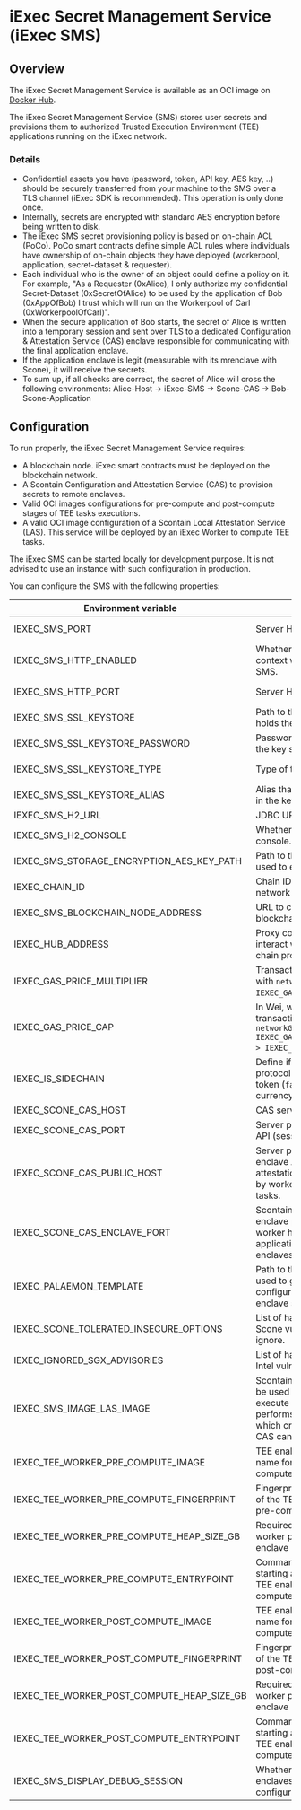 # iExec Secret Management Service (iExec SMS)

## Overview

The iExec Secret Management Service is available as an OCI image on [Docker Hub](https://hub.docker.com/r/iexechub/iexec-sms/tags).

The iExec Secret Management Service (SMS) stores user secrets and provisions them to authorized Trusted Execution Environment (TEE) applications running on the iExec network.

### Details

* Confidential assets you have (password, token, API key, AES key, ..) should be securely transferred from your machine to the SMS over a TLS channel (iExec SDK is recommended). This operation is only done once.
* Internally, secrets are encrypted with standard AES encryption before being written to disk. 
* The iExec SMS secret provisioning policy is based on on-chain ACL (PoCo). PoCo smart contracts define simple ACL rules where individuals have ownership of on-chain objects they have deployed (workerpool, application, secret-dataset & requester).
* Each individual who is the owner of an object could define a policy on it. For example, "As a Requester (0xAlice), I only authorize my confidential Secret-Dataset (0xSecretOfAlice) to be used by the application of Bob (0xAppOfBob) I trust which will run on the Workerpool of Carl (0xWorkerpoolOfCarl)".
* When the secure application of Bob starts, the secret of Alice is written into a temporary session and sent over TLS to a dedicated  Configuration & Attestation Service (CAS) enclave responsible for communicating with the final application enclave.
* If the application enclave is legit (measurable with its mrenclave with Scone), it will receive the secrets.
* To sum up, if all checks are correct, the secret of Alice will cross the following environments: Alice-Host -> iExec-SMS -> Scone-CAS -> Bob-Scone-Application

## Configuration

To run properly, the iExec Secret Management Service requires:
* A blockchain node. iExec smart contracts must be deployed on the blockchain network.
* A Scontain Configuration and Attestation Service (CAS) to provision secrets to remote enclaves.
* Valid OCI images configurations for pre-compute and post-compute stages of TEE tasks executions.
* A valid OCI image configuration of a Scontain Local Attestation Service (LAS).
  This service will be deployed by an iExec Worker to compute TEE tasks.

The iExec SMS can be started locally for development purpose.
It is not advised to use an instance with such configuration in production.

You can configure the SMS with the following properties:

| Environment variable | Description | Type | Default value |
| --- | --- | --- | --- |
| IEXEC_SMS_PORT | Server HTTPS port. | Positive integer | `15443` |
| IEXEC_SMS_HTTP_ENABLED | Whether to start an http context when starting the SMS. | Boolean | `true` |
| IEXEC_SMS_HTTP_PORT | Server HTTP port. | Positive integer | `13300` |
| IEXEC_SMS_SSL_KEYSTORE | Path to the key store that holds the SSL certificate. | String | `src/main/resources/ssl-keystore-dev.p12` |
| IEXEC_SMS_SSL_KEYSTORE_PASSWORD | Password used to access the key store. | String | `whatever` |
| IEXEC_SMS_SSL_KEYSTORE_TYPE | Type of the key store. | Positive integer | `PKCS12` |
| IEXEC_SMS_SSL_KEYSTORE_ALIAS | Alias that identifies the key in the key store. | String | `iexec-core` |
| IEXEC_SMS_H2_URL | JDBC URL of the database. | URL | `jdbc:h2:file:/tmp/h2/sms-h2` |
| IEXEC_SMS_H2_CONSOLE | Whether to enable the H2 console. | Boolean | `false` |
| IEXEC_SMS_STORAGE_ENCRYPTION_AES_KEY_PATH  | Path to the key created and used to encrypt secrets. | String | `src/main/resources/iexec-sms-aes.key` |
| IEXEC_CHAIN_ID | Chain ID of the blockchain network to connect. | Positive integer | `17` |
| IEXEC_SMS_BLOCKCHAIN_NODE_ADDRESS | URL to connect to the blockchain node. | URL | `http://localhost:8545` |
| IEXEC_HUB_ADDRESS | Proxy contract address to interact with the iExec on-chain protocol. | String | `0xBF6B2B07e47326B7c8bfCb4A5460bef9f0Fd2002` |
| IEXEC_GAS_PRICE_MULTIPLIER | Transactions will be sent with `networkGasPrice * IEXEC_GAS_PRICE_MULTIPLIER`. | Float | `1.0` |
| IEXEC_GAS_PRICE_CAP | In Wei, will be used for transactions if `networkGasPrice * IEXEC_GAS_PRICE_MULTIPLIER > IEXEC_GAS_PRICE_CAP`. | Integer | `22000000000` |
| IEXEC_IS_SIDECHAIN | Define if iExec on-chain protocol is built on top of token (`false`) or native currency (`true`). | Boolean | `false` |
| IEXEC_SCONE_CAS_HOST | CAS service host. | String | `localhost` |
| IEXEC_SCONE_CAS_PORT | Server port of the CAS client API (session management). | Positive integer | `8081` |
| IEXEC_SCONE_CAS_PUBLIC_HOST | Server port of the CAS enclave API (remote attestation). Typically used by workers to execute TEE tasks. | Positive integer | `localhost` |
| IEXEC_SCONE_CAS_ENCLAVE_PORT | Scontain CAS service enclave port, used from worker host to attest applications running within enclaves. | Positive integer | `18765` |
| IEXEC_PALAEMON_TEMPLATE | Path to the template file used to generate configurations of TEE enclave sessions. | String | `src/main/resources/palaemonTemplate.vm` |
| IEXEC_SCONE_TOLERATED_INSECURE_OPTIONS | List of hardware or software Scone vulnerabilities to ignore. | String | |
| IEXEC_IGNORED_SGX_ADVISORIES | List of hardware or software Intel vulnerabilities to ignore. | String | |
| IEXEC_SMS_IMAGE_LAS_IMAGE | Scontain LAS OCI image to be used by workers to execute TEE tasks. LAS performs local attestation which creates a quote that CAS can verify. | String | |
| IEXEC_TEE_WORKER_PRE_COMPUTE_IMAGE | TEE enabled OCI image name for worker pre-compute stage of TEE tasks. | String | |
| IEXEC_TEE_WORKER_PRE_COMPUTE_FINGERPRINT | Fingerprint (aka mrenclave) of the TEE enabled worker pre-compute image. | String | |
| IEXEC_TEE_WORKER_PRE_COMPUTE_HEAP_SIZE_GB | Required heap size for a worker pre-compute enclave (in Giga Bytes). | Positive integer | `4` |
| IEXEC_TEE_WORKER_PRE_COMPUTE_ENTRYPOINT | Command executed when starting a container from the TEE enabled worker pre-compute image. | String | `java -jar /app/app.jar` |
| IEXEC_TEE_WORKER_POST_COMPUTE_IMAGE | TEE enabled OCI image name for worker post-compute stage of TEE tasks. | String | |
| IEXEC_TEE_WORKER_POST_COMPUTE_FINGERPRINT | Fingerprint (aka mrenclave) of the TEE enabled worker post-compute image. | String | |
| IEXEC_TEE_WORKER_POST_COMPUTE_HEAP_SIZE_GB | Required heap size for a worker post-compute enclave (in Giga Bytes). | Positive integer | `4` |
| IEXEC_TEE_WORKER_POST_COMPUTE_ENTRYPOINT | Command executed when starting a container from the TEE enabled worker post-compute image. | String | `java -jar /app/app.jar` |
| IEXEC_SMS_DISPLAY_DEBUG_SESSION | Whether to display TEE enclaves sessions configuration in SMS logs. | Boolean | `false` |
